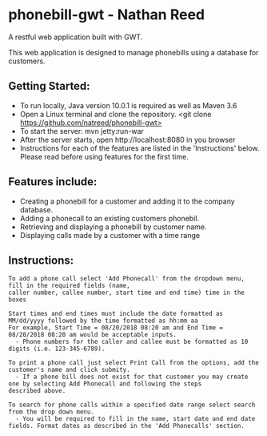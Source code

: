 # phonebill-gwt - Nathan Reed

A restful web application built with GWT.

This web application is designed to manage phonebills using a database for customers.

## Getting Started:
- To run locally, Java version 10.0.1 is required as well as Maven 3.6
- Open a Linux terminal and clone the repository. <git clone https://github.com/natreed/phonebill-gwt>
- To start the server: mvn jetty:run-war
- After the server starts, open http://localhost:8080 in you browser
- Instructions for each of the features are listed in the 'Instructions' below. Please read before using features for the first time.

## Features include:

- Creating a phonebill for a customer and adding it to the company database.
- Adding a phonecall to an existing customers phonebil.
- Retrieving and displaying a phonebill by customer name.
- Displaying calls made by a customer with a time range

## Instructions:

```
To add a phone call select 'Add Phonecall' from the dropdown menu, fill in the required fields (name, 
caller number, callee number, start time and end time) time in the boxes

Start times and end times must include the date formatted as MM/dd/yyyy followed by the time formatted as hh:mm aa
For example, Start Time = 08/20/2018 08:20 am and End Time =  08/20/2018 08:20 am would be acceptable inputs.
  - Phone numbers for the caller and callee must be formatted as 10 digits (i.e. 123-345-6789).

To print a phone call just select Print Call from the options, add the customer's name and click submity.
  - If a phone bill does not exist for that customer you may create one by selecting Add Phonecall and following the steps
described above.

To search for phone calls within a specified date range select search from the drop down menu.
  - You will be required to fill in the name, start date and end date fields. Format dates as described in the 'Add Phonecalls' section.
